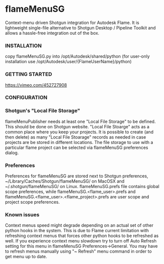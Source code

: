 # flameMenuSG
Context-menu driven Shotgun integration for Autodesk Flame.
It is lightweight single-file alternative to Shotgun Desktop / Pipeline Toolkit and allows a hassle-free integration out of the box.

### INSTALLATION
copy flameMenuSG.py into /opt/Autodesk/shared/python 
(for user-only installation use /opt/Autodesk/user/{FlameUserName}/python)

### GETTING STARTED
https://vimeo.com/452727908

### CONFIGURATION
### Shotgun's "Local File Storage"
flameMenuPublisher needs at least one "Local File Storage" to be defined. This should be done on Shotgun website.
"Local File Stoarge" acts as a common place where you keep your projects. It is possible to create (and then delete)
as many "Local File Stoarage" records as needed in case projects are be stored in different locations.
The file storage to use with a particular flame project can be selected via flameMenuSG preferences dialog.

### Preferences
Preferences for flameMenuSG are stored next to Shotgun preferences, \~/Library/Caches/Shotgun/flameMenuSG/<hostname> on MacOSX and \~/.shotgun/flameMenuSG/<hostname> on 
Linux. flameMenuSG.prefs file contains global scope preferences, while flameMenuSG.<flame_user>.prefs and flameMenuSG.<flame_user>.<flame_project>.prefs are user scope and project scope preferences.

### Known issues
Context menus speed might degrade depending on an actual set of other python hooks in the system.
This is due to Flame current limitation with refreshing context menus that forces other python hooks to be refreshed as well.
If you experience context menu slowdown try to turn off Auto Refresh setting for this menu in flameMenuSG Preferences->General.
You may have to refresh menus manually using "~ Refresh" menu command in order to get menu up to date.